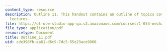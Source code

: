 ```yaml
---
content_type: resource
description: Outline 11. This handout contains an outline of topics covered in course
  lectures.
file: https://ol-ocw-studio-app-qa.s3.amazonaws.com/courses/1-054-mechanics-and-design-of-concrete-structures-spring-2004/cde398fbea61d6c97dc555e23ace9866_Outline_11.pdf
file_type: application/pdf
resourcetype: Document
title: Outline_11.pdf
uid: cde398fb-ea61-d6c9-7dc5-55e23ace9866
---
```

